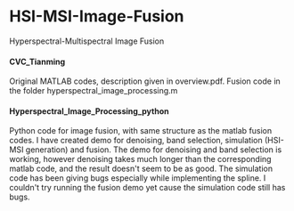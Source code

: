 # HSI-MSI-Image-Fusion
Hyperspectral-Multispectral Image Fusion

#### CVC_Tianming
Original MATLAB codes, description given in overview.pdf. Fusion code in the folder hyperspectral_image_processing.m

#### Hyperspectral_Image_Processing_python
Python code for image fusion, with same structure as the matlab fusion codes. I have created demo for denoising, band selection, simulation (HSI-MSI generation) and fusion. 
The demo for denoising and band selection is working, however denoising takes much longer than the corresponding matlab code, and the result doesn't seem to be as good.
The simulation code has been giving bugs especially while implementing the spline. I couldn't try running the fusion demo yet cause the simulation code still has bugs. 
